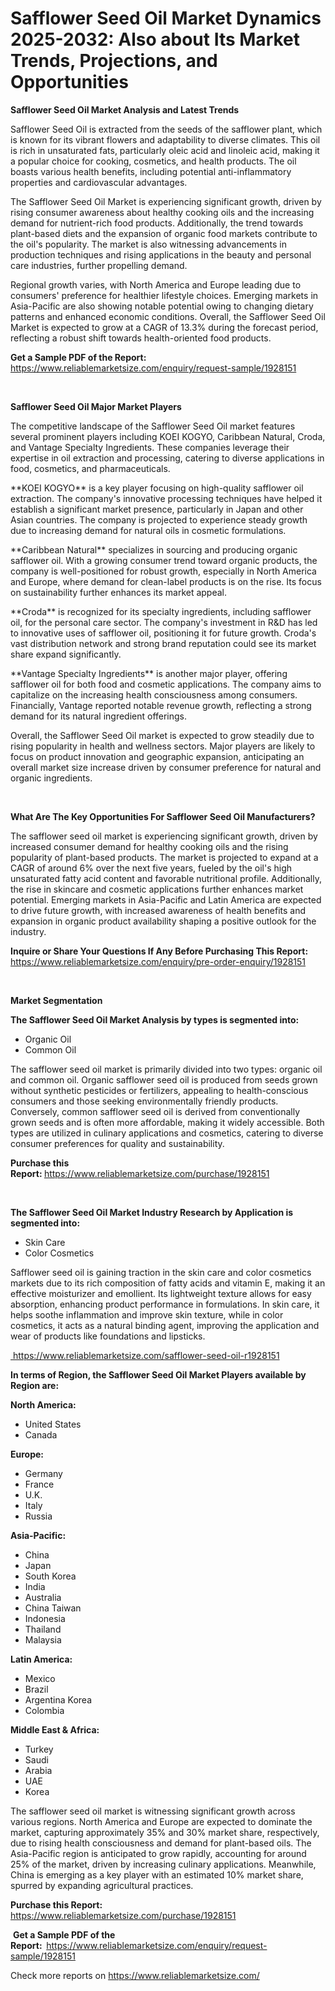 <p><h1>Safflower Seed Oil Market Dynamics 2025-2032: Also about Its Market Trends, Projections, and Opportunities</h1></p><p><strong>Safflower Seed Oil Market Analysis and Latest Trends</strong></p>
<p><p>Safflower Seed Oil is extracted from the seeds of the safflower plant, which is known for its vibrant flowers and adaptability to diverse climates. This oil is rich in unsaturated fats, particularly oleic acid and linoleic acid, making it a popular choice for cooking, cosmetics, and health products. The oil boasts various health benefits, including potential anti-inflammatory properties and cardiovascular advantages.</p><p>The Safflower Seed Oil Market is experiencing significant growth, driven by rising consumer awareness about healthy cooking oils and the increasing demand for nutrient-rich food products. Additionally, the trend towards plant-based diets and the expansion of organic food markets contribute to the oil's popularity. The market is also witnessing advancements in production techniques and rising applications in the beauty and personal care industries, further propelling demand.</p><p>Regional growth varies, with North America and Europe leading due to consumers' preference for healthier lifestyle choices. Emerging markets in Asia-Pacific are also showing notable potential owing to changing dietary patterns and enhanced economic conditions. Overall, the Safflower Seed Oil Market is expected to grow at a CAGR of 13.3% during the forecast period, reflecting a robust shift towards health-oriented food products.</p></p>
<p><strong>Get a Sample PDF of the Report:&nbsp;</strong> <a href="https://www.reliablemarketsize.com/enquiry/request-sample/1928151?utm_campaign=3382&utm_medium=2&utm_source=Github&utm_content=ia&utm_term=29032025&utm_id=safflower-seed-oil">https://www.reliablemarketsize.com/enquiry/request-sample/1928151</a></p>
<p>&nbsp;</p>
<p><strong>Safflower Seed Oil Major Market Players</strong></p>
<p><p>The competitive landscape of the Safflower Seed Oil market features several prominent players including KOEI KOGYO, Caribbean Natural, Croda, and Vantage Specialty Ingredients. These companies leverage their expertise in oil extraction and processing, catering to diverse applications in food, cosmetics, and pharmaceuticals.</p><p>**KOEI KOGYO** is a key player focusing on high-quality safflower oil extraction. The company's innovative processing techniques have helped it establish a significant market presence, particularly in Japan and other Asian countries. The company is projected to experience steady growth due to increasing demand for natural oils in cosmetic formulations.</p><p>**Caribbean Natural** specializes in sourcing and producing organic safflower oil. With a growing consumer trend toward organic products, the company is well-positioned for robust growth, especially in North America and Europe, where demand for clean-label products is on the rise. Its focus on sustainability further enhances its market appeal.</p><p>**Croda** is recognized for its specialty ingredients, including safflower oil, for the personal care sector. The company's investment in R&D has led to innovative uses of safflower oil, positioning it for future growth. Croda's vast distribution network and strong brand reputation could see its market share expand significantly.</p><p>**Vantage Specialty Ingredients** is another major player, offering safflower oil for both food and cosmetic applications. The company aims to capitalize on the increasing health consciousness among consumers. Financially, Vantage reported notable revenue growth, reflecting a strong demand for its natural ingredient offerings.</p><p>Overall, the Safflower Seed Oil market is expected to grow steadily due to rising popularity in health and wellness sectors. Major players are likely to focus on product innovation and geographic expansion, anticipating an overall market size increase driven by consumer preference for natural and organic ingredients.</p></p>
<p>&nbsp;</p>
<p><strong>What Are The Key Opportunities For Safflower Seed Oil Manufacturers?</strong></p>
<p><p>The safflower seed oil market is experiencing significant growth, driven by increased consumer demand for healthy cooking oils and the rising popularity of plant-based products. The market is projected to expand at a CAGR of around 6% over the next five years, fueled by the oil's high unsaturated fatty acid content and favorable nutritional profile. Additionally, the rise in skincare and cosmetic applications further enhances market potential. Emerging markets in Asia-Pacific and Latin America are expected to drive future growth, with increased awareness of health benefits and expansion in organic product availability shaping a positive outlook for the industry.</p></p>
<p><strong>Inquire or Share Your Questions If Any Before Purchasing This Report:</strong> <a href="https://www.reliablemarketsize.com/enquiry/pre-order-enquiry/1928151?utm_campaign=3382&utm_medium=2&utm_source=Github&utm_content=ia&utm_term=29032025&utm_id=safflower-seed-oil">https://www.reliablemarketsize.com/enquiry/pre-order-enquiry/1928151</a></p>
<p>&nbsp;</p>
<p><strong>Market Segmentation</strong></p>
<p><strong>The Safflower Seed Oil Market Analysis by types is segmented into:</strong></p>
<p><ul><li>Organic Oil</li><li>Common Oil</li></ul></p>
<p><p>The safflower seed oil market is primarily divided into two types: organic oil and common oil. Organic safflower seed oil is produced from seeds grown without synthetic pesticides or fertilizers, appealing to health-conscious consumers and those seeking environmentally friendly products. Conversely, common safflower seed oil is derived from conventionally grown seeds and is often more affordable, making it widely accessible. Both types are utilized in culinary applications and cosmetics, catering to diverse consumer preferences for quality and sustainability.</p></p>
<p><strong>Purchase this Report:&nbsp;</strong><a href="https://www.reliablemarketsize.com/purchase/1928151?utm_campaign=3382&utm_medium=2&utm_source=Github&utm_content=ia&utm_term=29032025&utm_id=safflower-seed-oil">https://www.reliablemarketsize.com/purchase/1928151</a></p>
<p>&nbsp;</p>
<p><strong>The Safflower Seed Oil Market Industry Research by Application is segmented into:</strong></p>
<p><ul><li>Skin Care</li><li>Color Cosmetics</li></ul></p>
<p><p>Safflower seed oil is gaining traction in the skin care and color cosmetics markets due to its rich composition of fatty acids and vitamin E, making it an effective moisturizer and emollient. Its lightweight texture allows for easy absorption, enhancing product performance in formulations. In skin care, it helps soothe inflammation and improve skin texture, while in color cosmetics, it acts as a natural binding agent, improving the application and wear of products like foundations and lipsticks.</p></p>
<p><a href="https://www.reliablemarketsize.com/safflower-seed-oil-r1928151?utm_campaign=3382&utm_medium=2&utm_source=Github&utm_content=ia&utm_term=29032025&utm_id=safflower-seed-oil">&nbsp;https://www.reliablemarketsize.com/safflower-seed-oil-r1928151</a></p>
<p><strong>In terms of Region, the Safflower Seed Oil Market Players available by Region are:</strong></p>
<p>
    <p> <strong> North America: </strong>
        <ul>
            <li>United States</li>
            <li>Canada</li>
        </ul>
        </p> 
    <p> <strong> Europe: </strong>
        <ul>
            <li>Germany</li>
            <li>France</li>
            <li>U.K.</li>
            <li>Italy</li>
            <li>Russia</li>
        </ul>
        </p> 
    <p> <strong> Asia-Pacific: </strong>
        <ul>
            <li>China</li>
            <li>Japan</li>
            <li>South Korea</li>
            <li>India</li>
            <li>Australia</li>
            <li>China Taiwan</li>
            <li>Indonesia</li>
            <li>Thailand</li>
            <li>Malaysia</li>
        </ul>
        </p> 
    <p> <strong> Latin America: </strong>
        <ul>
            <li>Mexico</li>
            <li>Brazil</li>
            <li>Argentina Korea</li>
            <li>Colombia</li>
        </ul>
        </p> 
    <p> <strong> Middle East & Africa: </strong>
        <ul>
            <li>Turkey</li>
            <li>Saudi</li>
            <li>Arabia</li>
            <li>UAE</li>
            <li>Korea</li>
        </ul>
    </p>
    </p>
<p><p>The safflower seed oil market is witnessing significant growth across various regions. North America and Europe are expected to dominate the market, capturing approximately 35% and 30% market share, respectively, due to rising health consciousness and demand for plant-based oils. The Asia-Pacific region is anticipated to grow rapidly, accounting for around 25% of the market, driven by increasing culinary applications. Meanwhile, China is emerging as a key player with an estimated 10% market share, spurred by expanding agricultural practices.</p></p>
<p><strong>Purchase this Report: </strong><a href="https://www.reliablemarketsize.com/purchase/1928151?utm_campaign=3382&utm_medium=2&utm_source=Github&utm_content=ia&utm_term=29032025&utm_id=safflower-seed-oil">https://www.reliablemarketsize.com/purchase/1928151</a></p>
<p>&nbsp;<strong>Get a Sample PDF of the Report:&nbsp;&nbsp;</strong><a href="https://www.reliablemarketsize.com/enquiry/request-sample/1928151?utm_campaign=3382&utm_medium=2&utm_source=Github&utm_content=ia&utm_term=29032025&utm_id=safflower-seed-oil">https://www.reliablemarketsize.com/enquiry/request-sample/1928151</a></p>
<p><strong></strong></p>
<p>Check more reports on <a href="https://www.reliablemarketsize.com/?utm_campaign=3382&utm_medium=2&utm_source=Github&utm_content=ia&utm_term=29032025&utm_id=safflower-seed-oil">https://www.reliablemarketsize.com/</a></p>